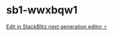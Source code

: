# sb1-wwxbqw1

[Edit in StackBlitz next generation editor ⚡️](https://stackblitz.com/~/github.com/kareemaly/sb1-wwxbqw1)